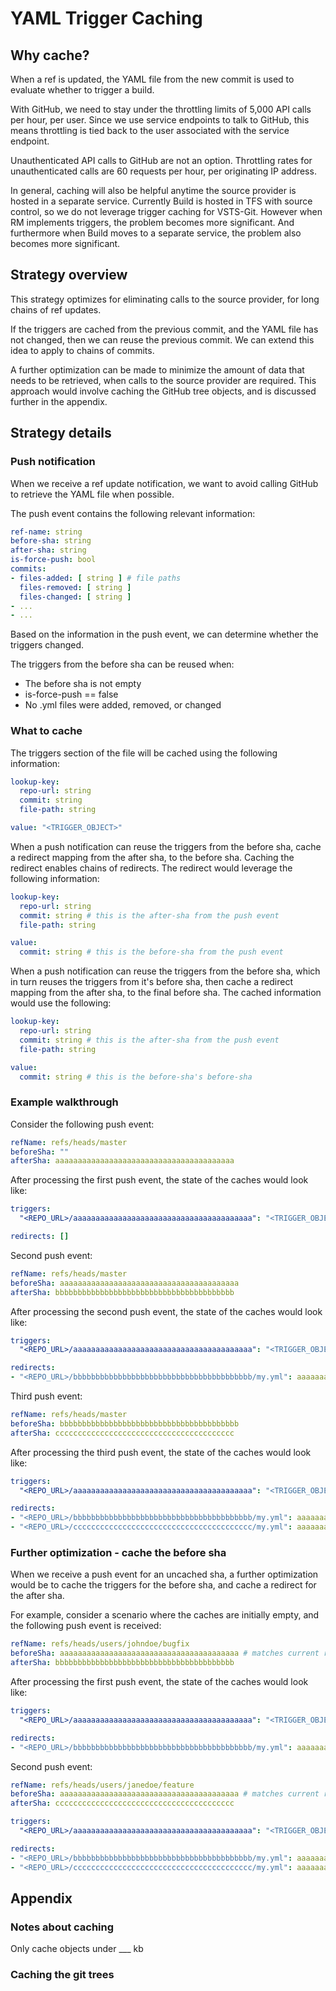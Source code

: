 # YAML Trigger Caching

## Why cache?

When a ref is updated, the YAML file from the new commit is used to evaluate whether to trigger a build.

With GitHub, we need to stay under the throttling limits of 5,000 API calls per hour, per user.
Since we use service endpoints to talk to GitHub, this means throttling is tied back to the
user associated with the service endpoint.

Unauthenticated API calls to GitHub are not an option. Throttling rates for unauthenticated calls are
60 requests per hour, per originating IP address.

In general, caching will also be helpful anytime the source provider is hosted in a separate service.
Currently Build is hosted in TFS with source control, so we do not leverage trigger caching for VSTS-Git.
However when RM implements triggers, the problem becomes more significant. And furthermore when Build
moves to a separate service, the problem also becomes more significant.

## Strategy overview

This strategy optimizes for eliminating calls to the source provider, for long chains of ref updates.

If the triggers are cached from the previous commit, and the YAML file has not changed, then we can reuse
the previous commit. We can extend this idea to apply to chains of commits.

A further optimization can be made to minimize the amount of data that needs to be retrieved, when
calls to the source provider are required. This approach would involve caching the GitHub tree objects,
and is discussed further in the appendix.

## Strategy details

### Push notification

When we receive a ref update notification, we want to avoid calling GitHub to retrieve the
YAML file when possible.

The push event contains the following relevant information:

```yaml
ref-name: string
before-sha: string
after-sha: string
is-force-push: bool
commits:
- files-added: [ string ] # file paths
  files-removed: [ string ]
  files-changed: [ string ]
- ...
- ...
```

Based on the information in the push event, we can determine whether the triggers changed.

The triggers from the before sha can be reused when:

- The before sha is not empty
- is-force-push == false
- No .yml files were added, removed, or changed

### What to cache

The triggers section of the file will be cached using the following information:

```yaml
lookup-key:
  repo-url: string
  commit: string
  file-path: string

value: "<TRIGGER_OBJECT>"
```

When a push notification can reuse the triggers from the before sha, cache a
redirect mapping from the after sha, to the before sha. Caching the redirect
enables chains of redirects. The redirect would leverage the following information:

```yaml
lookup-key:
  repo-url: string
  commit: string # this is the after-sha from the push event
  file-path: string

value:
  commit: string # this is the before-sha from the push event
```

When a push notification can reuse the triggers from the before sha, which
in turn reuses the triggers from it's before sha, then cache a redirect mapping
from the after sha, to the final before sha. The cached information would use
the following:

```yaml
lookup-key:
  repo-url: string
  commit: string # this is the after-sha from the push event
  file-path: string

value:
  commit: string # this is the before-sha's before-sha
```

### Example walkthrough

Consider the following push event:

```yaml
refName: refs/heads/master
beforeSha: ""
afterSha: aaaaaaaaaaaaaaaaaaaaaaaaaaaaaaaaaaaaaaaa
```

After processing the first push event, the state of the caches would look like:

```yaml
triggers:
  "<REPO_URL>/aaaaaaaaaaaaaaaaaaaaaaaaaaaaaaaaaaaaaaaa": "<TRIGGER_OBJECT>"

redirects: []
```

Second push event:

```yaml
refName: refs/heads/master
beforeSha: aaaaaaaaaaaaaaaaaaaaaaaaaaaaaaaaaaaaaaaa
afterSha: bbbbbbbbbbbbbbbbbbbbbbbbbbbbbbbbbbbbbbbb
```

After processing the second push event, the state of the caches would look like:

```yaml
triggers:
  "<REPO_URL>/aaaaaaaaaaaaaaaaaaaaaaaaaaaaaaaaaaaaaaaa": "<TRIGGER_OBJECT>"

redirects:
- "<REPO_URL>/bbbbbbbbbbbbbbbbbbbbbbbbbbbbbbbbbbbbbbbb/my.yml": aaaaaaaaaaaaaaaaaaaaaaaaaaaaaaaaaaaaaaaa
```

Third push event:

```yaml
refName: refs/heads/master
beforeSha: bbbbbbbbbbbbbbbbbbbbbbbbbbbbbbbbbbbbbbbb
afterSha: cccccccccccccccccccccccccccccccccccccccc
```

After processing the third push event, the state of the caches would look like:

```yaml
triggers:
  "<REPO_URL>/aaaaaaaaaaaaaaaaaaaaaaaaaaaaaaaaaaaaaaaa": "<TRIGGER_OBJECT>"

redirects:
- "<REPO_URL>/bbbbbbbbbbbbbbbbbbbbbbbbbbbbbbbbbbbbbbbb/my.yml": aaaaaaaaaaaaaaaaaaaaaaaaaaaaaaaaaaaaaaaa # both point directly to aaaaaaaa
- "<REPO_URL>/cccccccccccccccccccccccccccccccccccccccc/my.yml": aaaaaaaaaaaaaaaaaaaaaaaaaaaaaaaaaaaaaaaa
```

### Further optimization - cache the before sha

When we receive a push event for an uncached sha, a further optimization would be to
cache the triggers for the before sha, and cache a redirect for the after sha.

For example, consider a scenario where the caches are initially empty, and the following
push event is received:

```yaml
refName: refs/heads/users/johndoe/bugfix
beforeSha: aaaaaaaaaaaaaaaaaaaaaaaaaaaaaaaaaaaaaaaa # matches current refs/heads/master
afterSha: bbbbbbbbbbbbbbbbbbbbbbbbbbbbbbbbbbbbbbbb
```

After processing the first push event, the state of the caches would look like:

```yaml
triggers:
  "<REPO_URL>/aaaaaaaaaaaaaaaaaaaaaaaaaaaaaaaaaaaaaaaa": "<TRIGGER_OBJECT>"

redirects:
- "<REPO_URL>/bbbbbbbbbbbbbbbbbbbbbbbbbbbbbbbbbbbbbbbb/my.yml": aaaaaaaaaaaaaaaaaaaaaaaaaaaaaaaaaaaaaaaa
```

Second push event:

```yaml
refName: refs/heads/users/janedoe/feature
beforeSha: aaaaaaaaaaaaaaaaaaaaaaaaaaaaaaaaaaaaaaaa # matches current refs/heads/master
afterSha: cccccccccccccccccccccccccccccccccccccccc
```

```yaml
triggers:
  "<REPO_URL>/aaaaaaaaaaaaaaaaaaaaaaaaaaaaaaaaaaaaaaaa": "<TRIGGER_OBJECT>"

redirects:
- "<REPO_URL>/bbbbbbbbbbbbbbbbbbbbbbbbbbbbbbbbbbbbbbbb/my.yml": aaaaaaaaaaaaaaaaaaaaaaaaaaaaaaaaaaaaaaaa # both point directly to aaaaaaaa
- "<REPO_URL>/cccccccccccccccccccccccccccccccccccccccc/my.yml": aaaaaaaaaaaaaaaaaaaaaaaaaaaaaaaaaaaaaaaa
```

## Appendix

### Notes about caching

Only cache objects under ___ kb

### Caching the git trees